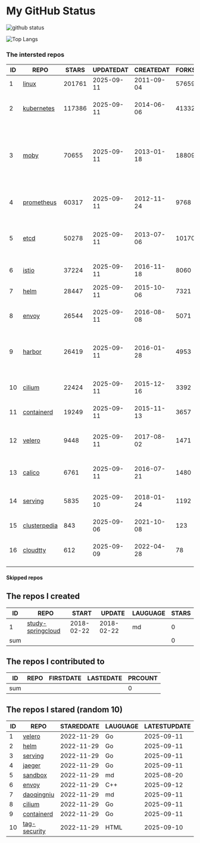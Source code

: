 # My GitHub Status

<img src="https://github-readme-stats-1.yihong0618.vercel.app/api?username=daoqingniu&show_icons=true&&&hide_title=true&count_private=true" alt="github status" />

![Top Langs](https://github-readme-stats-1.yihong0618.vercel.app/api/top-langs/?username=daoqingniu&layout=compact)

<!--START_SECTION:github_repos-->
### The intersted repos
| ID |                              REPO                               | STARS  | UPDATEDAT  | CREATEDAT  | FORKSCOUNT |                                                DESCRIPTIONS                                                |
|----|-----------------------------------------------------------------|--------|------------|------------|------------|------------------------------------------------------------------------------------------------------------|
|  1 | [linux](https://github.com/torvalds/linux)                      | 201761 | 2025-09-11 | 2011-09-04 |      57659 | Linux kernel source tree                                                                                   |
|  2 | [kubernetes](https://github.com/kubernetes/kubernetes)          | 117386 | 2025-09-11 | 2014-06-06 |      41332 | Production-Grade Container Scheduling and Management                                                       |
|  3 | [moby](https://github.com/moby/moby)                            |  70655 | 2025-09-11 | 2013-01-18 |      18809 | The Moby Project - a collaborative project for the container ecosystem to assemble container-based systems |
|  4 | [prometheus](https://github.com/prometheus/prometheus)          |  60317 | 2025-09-11 | 2012-11-24 |       9768 | The Prometheus monitoring system and time series database.                                                 |
|  5 | [etcd](https://github.com/etcd-io/etcd)                         |  50278 | 2025-09-11 | 2013-07-06 |      10170 | Distributed reliable key-value store for the most critical data of a distributed system                    |
|  6 | [istio](https://github.com/istio/istio)                         |  37224 | 2025-09-11 | 2016-11-18 |       8060 | Connect, secure, control, and observe services.                                                            |
|  7 | [helm](https://github.com/helm/helm)                            |  28447 | 2025-09-11 | 2015-10-06 |       7321 | The Kubernetes Package Manager                                                                             |
|  8 | [envoy](https://github.com/envoyproxy/envoy)                    |  26544 | 2025-09-11 | 2016-08-08 |       5071 | Cloud-native high-performance edge/middle/service proxy                                                    |
|  9 | [harbor](https://github.com/goharbor/harbor)                    |  26419 | 2025-09-11 | 2016-01-28 |       4953 | An open source trusted cloud native registry project that stores, signs, and scans content.                |
| 10 | [cilium](https://github.com/cilium/cilium)                      |  22424 | 2025-09-11 | 2015-12-16 |       3392 | eBPF-based Networking, Security, and Observability                                                         |
| 11 | [containerd](https://github.com/containerd/containerd)          |  19249 | 2025-09-11 | 2015-11-13 |       3657 | An open and reliable container runtime                                                                     |
| 12 | [velero](https://github.com/vmware-tanzu/velero)                |   9448 | 2025-09-11 | 2017-08-02 |       1471 | Backup and migrate Kubernetes applications and their persistent volumes                                    |
| 13 | [calico](https://github.com/projectcalico/calico)               |   6761 | 2025-09-11 | 2016-07-21 |       1480 | Cloud native networking and network security                                                               |
| 14 | [serving](https://github.com/knative/serving)                   |   5835 | 2025-09-10 | 2018-01-24 |       1192 | Kubernetes-based, scale-to-zero, request-driven compute                                                    |
| 15 | [clusterpedia](https://github.com/clusterpedia-io/clusterpedia) |    843 | 2025-09-06 | 2021-10-08 |        123 | The Encyclopedia of Kubernetes clusters                                                                    |
| 16 | [cloudtty](https://github.com/cloudtty/cloudtty)                |    612 | 2025-09-09 | 2022-04-28 |         78 | A Friendly Kubernetes CloudShell (Web Terminal) !                                                          |



#### Skipped repos
<!--END_SECTION:github_repos-->

<!--START_SECTION:my_github-->
## The repos I created
| ID  |                                 REPO                                 |   START    |   UPDATE   | LAUGUAGE | STARS |
|-----|----------------------------------------------------------------------|------------|------------|----------|-------|
|   1 | [study-springcloud](https://github.com/daoqingniu/study-springcloud) | 2018-02-22 | 2018-02-22 | md       |     0 |
| sum |                                                                      |            |            |          |     0 |

## The repos I contributed to
| ID  | REPO | FIRSTDATE | LASTEDATE | PRCOUNT |
|-----|------|-----------|-----------|---------|
| sum |      |           |           |       0 |

## The repos I stared (random 10)
| ID |                          REPO                          | STAREDDATE | LAUGUAGE | LATESTUPDATE |
|----|--------------------------------------------------------|------------|----------|--------------|
|  1 | [velero](https://github.com/vmware-tanzu/velero)       | 2022-11-29 | Go       | 2025-09-11   |
|  2 | [helm](https://github.com/helm/helm)                   | 2022-11-29 | Go       | 2025-09-11   |
|  3 | [serving](https://github.com/knative/serving)          | 2022-11-29 | Go       | 2025-09-11   |
|  4 | [jaeger](https://github.com/jaegertracing/jaeger)      | 2022-11-29 | Go       | 2025-09-11   |
|  5 | [sandbox](https://github.com/cncf/sandbox)             | 2022-11-29 | md       | 2025-08-20   |
|  6 | [envoy](https://github.com/envoyproxy/envoy)           | 2022-11-29 | C++      | 2025-09-12   |
|  7 | [daoqingniu](https://github.com/daoqingniu/daoqingniu) | 2022-11-29 | md       | 2025-09-11   |
|  8 | [cilium](https://github.com/cilium/cilium)             | 2022-11-29 | Go       | 2025-09-11   |
|  9 | [containerd](https://github.com/containerd/containerd) | 2022-11-29 | Go       | 2025-09-11   |
| 10 | [tag-security](https://github.com/cncf/tag-security)   | 2022-11-29 | HTML     | 2025-09-10   |

<!--END_SECTION:my_github-->
